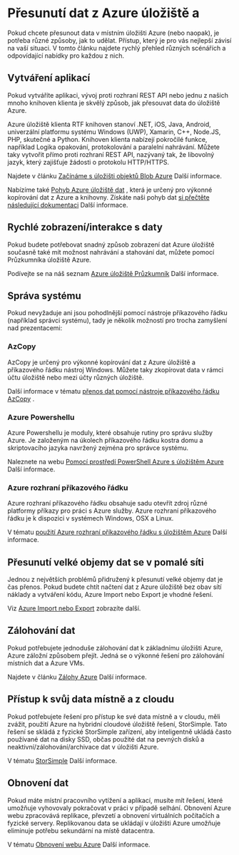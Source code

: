 <properties
    pageTitle="Přesunutí dat z Azure úložiště a | Microsoft Azure"
    description="Tento článek obsahuje přehled různých metod pro přesunutí dat z Azure úložiště a."
    services="storage"
    documentationCenter=""
    authors="micurd"
    manager="jahogg"
    editor="tysonn"/>

<tags
    ms.service="storage"
    ms.workload="storage"
    ms.tgt_pltfrm="na"
    ms.devlang="na"
    ms.topic="article"
    ms.date="09/21/2016"
    ms.author="micurd"/>

# <a name="moving-data-to-and-from-azure-storage"></a>Přesunutí dat z Azure úložiště a

Pokud chcete přesunout data v místním úložišti Azure (nebo naopak), je potřeba různé způsoby, jak to udělat. Přístup, který je pro vás nejlepší závisí na vaší situaci. V tomto článku najdete rychlý přehled různých scénářích a odpovídající nabídky pro každou z nich.

## <a name="building-applications"></a>Vytváření aplikací

Pokud vytváříte aplikaci, vývoj proti rozhraní REST API nebo jednu z našich mnoho knihoven klienta je skvělý způsob, jak přesouvat data do úložiště Azure.

Azure úložiště klienta RTF knihoven stanoví .NET, iOS, Java, Android, univerzální platformu systému Windows (UWP), Xamarin, C++, Node.JS, PHP, skutečné a Python. Knihoven klienta nabízejí pokročilé funkce, například Logika opakování, protokolování a paralelní nahrávání. Můžete taky vytvořit přímo proti rozhraní REST API, nazývaný tak, že libovolný jazyk, který zajišťuje žádosti o protokolu HTTP/HTTPS.

Najdete v článku [Začínáme s úložišti objektů Blob Azure](storage-dotnet-how-to-use-blobs.md) Další informace.

Nabízíme také [Pohyb Azure úložiště dat](https://www.nuget.org/packages/Microsoft.Azure.Storage.DataMovement) , která je určený pro výkonné kopírování dat z Azure a knihovny. Získáte naši pohyb dat [si přečtěte následující dokumentaci](https://github.com/Azure/azure-storage-net-data-movement) Další informace. 

## <a name="quickly-viewinginteracting-with-your-data"></a>Rychlé zobrazení/interakce s daty

Pokud budete potřebovat snadný způsob zobrazení dat Azure úložiště současně také mít možnost nahrávání a stahování dat, můžete pomocí Průzkumníka úložiště Azure.

Podívejte se na náš seznam [Azure úložiště Průzkumník](storage-explorers.md) Další informace.

## <a name="system-administration"></a>Správa systému

Pokud nevyžaduje ani jsou pohodlnější pomocí nástroje příkazového řádku (například správci systému), tady je několik možností pro trocha zamyšlení nad prezentacemi:

### <a name="azcopy"></a>AzCopy

AzCopy je určený pro výkonné kopírování dat z Azure úložiště a příkazového řádku nástroj Windows. Můžete taky zkopírovat data v rámci účtu úložiště nebo mezi účty různých úložiště.

Další informace v tématu [přenos dat pomocí nástroje příkazového řádku AzCopy](storage-use-azcopy.md) .

### <a name="azure-powershell"></a>Azure Powershellu

Azure Powershellu je moduly, které obsahuje rutiny pro správu služby Azure. Je založeným na úkolech příkazového řádku kostra domu a skriptovacího jazyka navržený zejména pro správce systému.

Naleznete na webu [Pomocí prostředí PowerShell Azure s úložištěm Azure](storage-powershell-guide-full.md) Další informace.

### <a name="azure-cli"></a>Azure rozhraní příkazového řádku

Azure rozhraní příkazového řádku obsahuje sadu otevřít zdroj různé platformy příkazy pro práci s Azure služby. Azure rozhraní příkazového řádku je k dispozici v systémech Windows, OSX a Linux.

V tématu [použití Azure rozhraní příkazového řádku s úložištěm Azure](storage-azure-cli.md) Další informace.

## <a name="moving-large-amounts-of-data-with-a-slow-network"></a>Přesunutí velké objemy dat se v pomalé síti

Jednou z největších problémů přidružený k přesunutí velké objemy dat je čas přenos. Pokud budete chtít načtení dat z Azure úložiště bez obav sítí náklady a vytváření kódu, Azure Import nebo Export je vhodné řešení.

Viz [Azure Import nebo Export](storage-import-export-service.md) zobrazíte další.

## <a name="backing-up-your-data"></a>Zálohování dat

Pokud potřebujete jednoduše zálohování dat k základnímu úložišti Azure, Azure záložní způsobem přejít. Jedná se o výkonné řešení pro zálohování místních dat a Azure VMs.

Najdete v článku [Zálohy Azure](../backup/backup-introduction-to-azure-backup.md) Další informace.

## <a name="accessing-your-data-on-premises-and-from-the-cloud"></a>Přístup k svůj data místně a z cloudu

Pokud potřebujete řešení pro přístup ke své data místně a v cloudu, měli zvážit, použití Azure na hybridní cloudové úložiště řešení, StorSimple. Tato řešení se skládá z fyzické StorSimple zařízení, aby inteligentně ukládá často používané dat na disky SSD, občas použité dat na pevných disků a neaktivní/zálohování/archivace dat v úložišti Azure.

V tématu [StorSimple](../storsimple/storsimple-overview.md) Další informace.

## <a name="recovering-your-data"></a>Obnovení dat

Pokud máte místní pracovního vytížení a aplikací, musíte mít řešení, které umožňuje vyhovovaly pokračovat v práci v případě selhání. Obnovení Azure webu zpracovává replikace, převzetí a obnovení virtuálních počítačích a fyzické servery. Replikovanou data se ukládají v úložišti Azure umožňuje eliminuje potřebu sekundární na místě datacentra.

V tématu [Obnovení webu Azure](../site-recovery/site-recovery-overview.md) Další informace.
